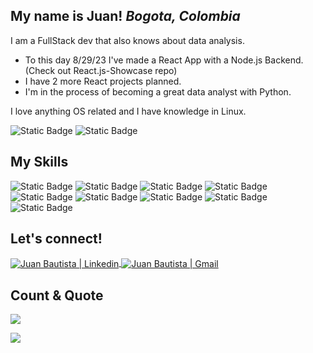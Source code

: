 ## My name is Juan! *Bogota, Colombia*

I am a FullStack dev that also knows about data analysis.
- To this day 8/29/23 I've made a React App with a Node.js Backend. (Check out React.js-Showcase repo)
- I have 2 more React projects planned.
- I'm in the process of becoming a great data analyst with Python.

I love anything OS related and I have knowledge in Linux.

![Static Badge](https://img.shields.io/badge/arch-1793D1?style=for-the-badge&logo=arch%20linux&logoColor=white)
![Static Badge](https://img.shields.io/badge/bash-4EAA25?style=for-the-badge&logo=gnu%20bash&logoColor=white)

## My Skills

![Static Badge](https://img.shields.io/badge/react-551FBA?style=for-the-badge&logo=react&logoColor=white)
![Static Badge](https://img.shields.io/badge/node.js-6028B3?style=for-the-badge&logo=node.js&logoColor=white)
![Static Badge](https://img.shields.io/badge/python-6A31AB?style=for-the-badge&logo=python&logoColor=white)
![Static Badge](https://img.shields.io/badge/sql-7E429C?style=for-the-badge&logo=postgresql&logoColor=white)
![Static Badge](https://img.shields.io/badge/TypeScript-A6657D?style=for-the-badge&logo=typescript&logoColor=white)
![Static Badge](https://img.shields.io/badge/javascript-CE885F?style=for-the-badge&logo=javascript&logoColor=white)
![Static Badge](https://img.shields.io/badge/css-E29950?style=for-the-badge&logo=css3&logoColor=white)
![Static Badge](https://img.shields.io/badge/html-ECA248?style=for-the-badge&logo=html5&logoColor=white)
![Static Badge](https://img.shields.io/badge/jupyter-E79E4C?style=for-the-badge&logo=jupyter&logoColor=white)

## Let's connect!

<a href="https://www.linkedin.com/in/juanandresbautistafsd/" target="_blank">
  <img align="center" alt="Juan Bautista | Linkedin" src="https://img.shields.io/badge/Linkedin-blue?style=for-the-badge&logo=linkedin&logoColor=white" />
</a>
<a href="mailto:juanb.perez96@gmail.com" >
  <img align="center" alt="Juan Bautista | Gmail" src="https://img.shields.io/badge/gmail-EA4335?style=for-the-badge&logo=gmail&logoColor=white" />
</a>

## Count & Quote

![](https://profile-counter.glitch.me/JuanBaut/count.svg)

![](https://quotes-github-readme.vercel.app/api?type=horizontal&theme=merko)
